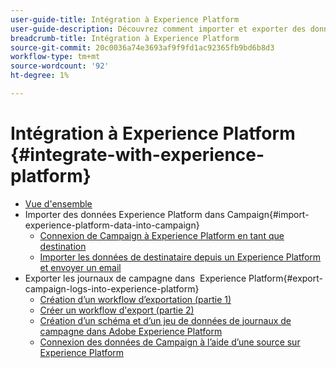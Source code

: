 ```yaml
---
user-guide-title: Intégration à Experience Platform
user-guide-description: Découvrez comment importer et exporter des données Campaign et Experience Cloud, ce qui permet la communication entre les deux solutions.
breadcrumb-title: Intégration à Experience Platform
source-git-commit: 20c0036a74e3693af9f9fd1ac92365fb9bd6b8d3
workflow-type: tm+mt
source-wordcount: '92'
ht-degree: 1%

---
```



# Intégration à Experience Platform {#integrate-with-experience-platform}

+ [Vue d&#39;ensemble](/help/tutorial-integrate-with-experience-platform/overview.md)
+ Importer des données Experience Platform dans Campaign{#import-experience-platform-data-into-campaign}
   + [Connexion de Campaign à Experience Platform en tant que destination](/help/tutorial-integrate-with-experience-platform/connect-campaign-to-experience-platform-as-destination.md)
   + [Importer les données de destinataire depuis un Experience Platform et envoyer un email](/help/tutorial-integrate-with-experience-platform/import-recipient-data-from-platform.md)
+ Exporter les journaux de campagne dans  Experience Platform{#export-campaign-logs-into-experience-platform}
   + [Création d’un workflow d’exportation (partie 1)](/help/tutorial-integrate-with-experience-platform/workflow-to-find-last-modified-date.md)
   + [Créer un workflow d&#39;export (partie 2)](/help/tutorial-integrate-with-experience-platform/extract-format-save-data-to-external-account.md)
   + [Création d’un schéma et d’un jeu de données de journaux de campagne dans Adobe Experience Platform](/help/tutorial-integrate-with-experience-platform/create-a-campaign-logs-schema-and-dataset-in-experience-platform.md)
   + [Connexion des données de Campaign à l’aide d’une source sur Experience Platform](/help/tutorial-integrate-with-experience-platform/connect-campaign-data-using-s3-as-source-on-platform.md)
